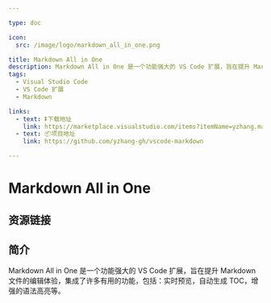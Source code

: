 ```yaml
---

type: doc

icon:
  src: /image/logo/markdown_all_in_one.png

title: Markdown All in One
description: Markdown All in One 是一个功能强大的 VS Code 扩展，旨在提升 Markdown 文件的编辑体验，集成了许多有用的功能，包括：实时预览，自动生成 TOC，增强的语法高亮等。
tags:
  - Visual Studio Code
  - VS Code 扩展
  - Markdown

links:
  - text: ⏬下载地址
    link: https://marketplace.visualstudio.com/items?itemName=yzhang.markdown-all-in-one
  - text: 📦项目地址
    link: https://github.com/yzhang-gh/vscode-markdown

---
```


<ShowLogo />

# Markdown All in One

<ShowTags />

<ShowBreadcrumb />

## 资源链接

<ShowLinks />

## 简介

Markdown All in One 是一个功能强大的 VS Code 扩展，旨在提升 Markdown 文件的编辑体验，集成了许多有用的功能，包括：实时预览，自动生成 TOC，增强的语法高亮等。
